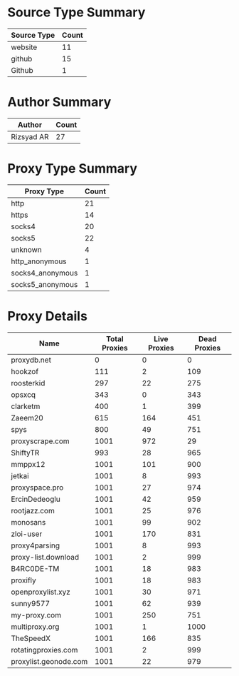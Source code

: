 # Source Type Summary

| Source Type | Count |
|-------------|-------|
| website | 11 |
| github | 15 |
| Github | 1 |


# Author Summary

| Author | Count |
|--------|-------|
| Rizsyad AR | 27 |


# Proxy Type Summary

| Proxy Type | Count |
|------------|-------|
| http | 21 |
| https | 14 |
| socks4 | 20 |
| socks5 | 22 |
| unknown | 4 |
| http_anonymous | 1 |
| socks4_anonymous | 1 |
| socks5_anonymous | 1 |


# Proxy Details

| Name | Total Proxies | Live Proxies | Dead Proxies |
|------|---------------|--------------|---------------|
| proxydb.net | 0 | 0 | 0 |
| hookzof | 111 | 2 | 109 |
| roosterkid | 297 | 22 | 275 |
| opsxcq | 343 | 0 | 343 |
| clarketm | 400 | 1 | 399 |
| Zaeem20 | 615 | 164 | 451 |
| spys | 800 | 49 | 751 |
| proxyscrape.com | 1001 | 972 | 29 |
| ShiftyTR | 993 | 28 | 965 |
| mmppx12 | 1001 | 101 | 900 |
| jetkai | 1001 | 8 | 993 |
| proxyspace.pro | 1001 | 27 | 974 |
| ErcinDedeoglu | 1001 | 42 | 959 |
| rootjazz.com | 1001 | 25 | 976 |
| monosans | 1001 | 99 | 902 |
| zloi-user | 1001 | 170 | 831 |
| proxy4parsing | 1001 | 8 | 993 |
| proxy-list.download | 1001 | 2 | 999 |
| B4RC0DE-TM | 1001 | 18 | 983 |
| proxifly | 1001 | 18 | 983 |
| openproxylist.xyz | 1001 | 30 | 971 |
| sunny9577 | 1001 | 62 | 939 |
| my-proxy.com | 1001 | 250 | 751 |
| multiproxy.org | 1001 | 1 | 1000 |
| TheSpeedX | 1001 | 166 | 835 |
| rotatingproxies.com | 1001 | 2 | 999 |
| proxylist.geonode.com | 1001 | 22 | 979 |
